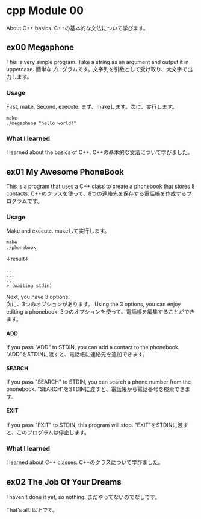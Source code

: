 # cpp Module 00
About C++ basics.
C++の基本的な文法について学びます。

## ex00 Megaphone
This is very simple program. Take a string as an argument and output it in uppercase.
簡単なプログラムです。文字列を引数として受け取り、大文字で出力します。

### Usage
First, make. Second, execute.
まず、makeします。次に、実行します。
```shell
make
./megaphone "hello world!"
```

### What I learned
I learned about the basics of C++.
C++の基本的な文法について学びました。

## ex01 My Awesome PhoneBook
This is a program that uses a C++ class to create a phonebook that stores 8 contacts.
C++のクラスを使って、8つの連絡先を保存する電話帳を作成するプログラムです。

### Usage
Make and execute.
makeして実行します。
```shell
make
./phonebook
```
↓result↓
```
...
...
...
> (waiting stdin)
```

Next, you have 3 options.  
次に、3つのオプションがあります。
Using the 3 options, you can enjoy editing a phonebook.
3つのオプションを使って、電話帳を編集することができます。
#### ADD
If you pass "ADD" to STDIN, you can add a contact to the phonebook.
"ADD"をSTDINに渡すと、電話帳に連絡先を追加できます。

#### SEARCH
If you pass "SEARCH" to STDIN, you can search a phone number from the phonebook.
"SEARCH"をSTDINに渡すと、電話帳から電話番号を検索できます。

#### EXIT
If you pass "EXIT" to STDIN, this program will stop.
"EXIT"をSTDINに渡すと、このプログラムは停止します。

### What I learned
I learned about C++ classes.
C++のクラスについて学びました。

## ex02 The Job Of Your Dreams
I haven't done it yet, so nothing.
まだやってないのでなしです。

That's all.
以上です。